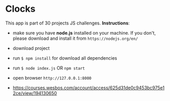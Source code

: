 # Clocks
This app is part of 30 projects JS challenges.
__Instructions__:
- make sure you have __node.js__ installed on your machine. If you don't, please download and install it from `https://nodejs.org/en/`
- download project
- run `$ npm install` for download all dependencies
- run `$ node index.js` OR `npm start` 
- open browser `http://127.0.0.1:8000`

- https://courses.wesbos.com/account/access/625d31de0c9453bc975e12ce/view/194130650